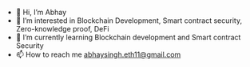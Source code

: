 - 👋 Hi, I’m Abhay
- 👀 I’m interested in Blockchain Development, Smart contract security, Zero-knowledge proof, DeFi
- 🌱 I’m currently learning Blockchain development and Smart contract Security
- 📫 How to reach me abhaysingh.eth11@gmail.com

<!---
0xAbhay/0xAbhay is a ✨ special ✨ repository because its `README.md` (this file) appears on your GitHub profile.
You can click the Preview link to take a look at your changes.
--->
